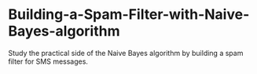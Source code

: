# Building-a-Spam-Filter-with-Naive-Bayes-algorithm
Study the practical side of the Naive Bayes algorithm by building a spam filter for SMS messages.
